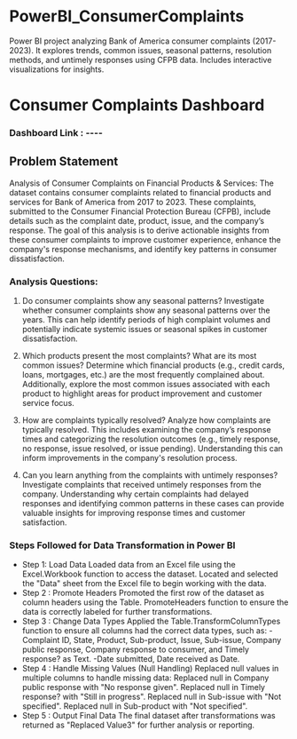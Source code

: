 # PowerBI_ConsumerComplaints
Power BI project analyzing Bank of America consumer complaints (2017-2023). It explores trends, common issues, seasonal patterns, resolution methods, and untimely responses using CFPB data. Includes interactive visualizations for insights.

# Consumer Complaints Dashboard

### Dashboard Link : ----

## Problem Statement

Analysis of Consumer Complaints on Financial Products & Services:
	The dataset contains consumer complaints related to financial products and services for Bank of America from 2017 to 2023. These complaints, submitted to the Consumer Financial Protection Bureau (CFPB), include details such as the complaint date, product, issue, and the company’s response. The goal of this analysis is to derive actionable insights from these consumer complaints to improve customer experience, enhance the company's response mechanisms, and identify key patterns in consumer dissatisfaction.

### Analysis Questions:
	
1. Do consumer complaints show any seasonal patterns?
	Investigate whether consumer complaints show any seasonal patterns over the years. This can help identify periods of high complaint volumes and potentially indicate systemic issues or seasonal spikes in customer dissatisfaction.

2. Which products present the most complaints? What are its most common issues?
	Determine which financial products (e.g., credit cards, loans, mortgages, etc.) are the most frequently complained about. Additionally, explore the most common issues associated with each product to highlight areas for product improvement and customer service focus.
	
3. How are complaints typically resolved?
	Analyze how complaints are typically resolved. This includes examining the company’s response times and categorizing the resolution outcomes (e.g., timely response, no response, issue resolved, or issue pending). Understanding this can inform improvements in the company's resolution process.
	
4. Can you learn anything from the complaints with untimely responses?
	Investigate complaints that received untimely responses from the company. Understanding why certain complaints had delayed responses and identifying common patterns in these cases can provide valuable insights for improving response times and customer satisfaction.

### Steps Followed for Data Transformation in Power BI

- Step 1: Load Data
		Loaded data from an Excel file using the Excel.Workbook function to access the dataset.
		Located and selected the "Data" sheet from the Excel file to begin working with the data.
- Step 2 : Promote Headers
		Promoted the first row of the dataset as column headers using the Table. PromoteHeaders function to ensure the data is correctly labeled for further transformations.
- Step 3 : Change Data Types
		Applied the Table.TransformColumnTypes function to ensure all columns had the correct data types, such as:
			-Complaint ID, State, Product, Sub-product, Issue, Sub-issue, Company public response, Company response to consumer, and Timely response? as Text.
			-Date submitted, Date received as Date.
- Step 4 : Handle Missing Values (Null Handling)
		Replaced null values in multiple columns to handle missing data:
			Replaced null in Company public response with "No response given".
			Replaced null in Timely response? with "Still in progress".
			Replaced null in Sub-issue with "Not specified".
			Replaced null in Sub-product with "Not specified".
- Step 5 : Output Final Data
		The final dataset after transformations was returned as "Replaced Value3" for further analysis or reporting.
